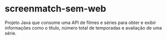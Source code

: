 # screenmatch-sem-web
Projeto Java que consome uma API de filmes e séries para obter e exibir informações como o título, número total de temporadas e avaliação de uma série.
